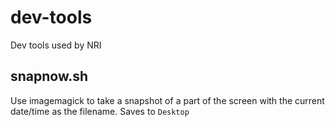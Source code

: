 # dev-tools
Dev tools used by NRI



## snapnow.sh

Use imagemagick to take a snapshot of a part of the screen with the current date/time as the filename. Saves to `Desktop`